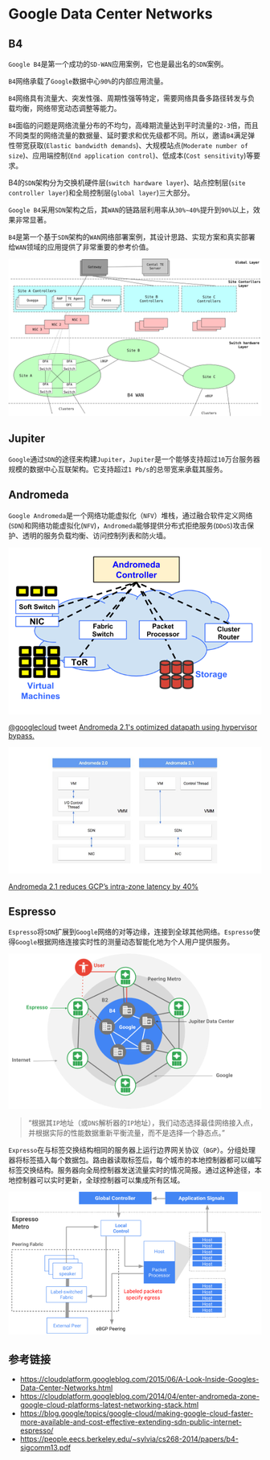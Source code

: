 # Google Data Center Networks

## B4

`Google B4`是第一个成功的`SD-WAN`应用案例，它也是最出名的`SDN`案例。

`B4`网络承载了`Google`数据中心`90%`的内部应用流量。

`B4`网络具有流量大、突发性强、周期性强等特定，需要网络具备多路径转发与负载均衡，网络带宽动态调整等能力。

`B4`面临的问题是网络流量分布的不均匀，高峰期流量达到平时流量的`2-3`倍，而且不同类型的网络流量的数据量、延时要求和优先级都不同。所以，邀请`B4`满足弹性带宽获取(`Elastic bandwidth demands`)、大规模站点(`Moderate number of size`)、应用端控制(`End application control`)、低成本(`Cost sensitivity`)等要求。

B4的`SDN`架构分为交换机硬件层(`switch hardware layer`)、站点控制层(`site controller layer`)和全局控制层(`global layer`)三大部分。

`Google B4`采用`SDN`架构之后，其`WAN`的链路层利用率从`30%~40%`提升到`90%`以上，效果非常显著。

`B4`是第一个基于`SDN`架构的`WAN`网络部署案例，其设计思路、实现方案和真实部署给`WAN`领域的应用提供了非常重要的参考价值。

![google b4 arch](images/google-b4-arch.svg)

## Jupiter

`Google`通过`SDN`的途径来构建`Jupiter`，`Jupiter`是一个能够支持超过`10`万台服务器规模的数据中心互联架构。它支持超过`1 Pb/s`的总带宽来承载其服务。

## Andromeda

`Google Andromeda`是一个网络功能虚拟化（`NFV`）堆栈，通过融合软件定义网络(`SDN`)和网络功能虚拟化(`NFV`)，`Andromeda`能够提供分布式拒绝服务(`DDoS`)攻击保护、透明的服务负载均衡、访问控制列表和防火墙。

![andromeda arch](images/andromeda.png)

[@googlecloud](https://twitter.com/googleclud) tweet [Andromeda 2.1's optimized datapath using hypervisor bypass.](https://twitter.com/googlecloud/status/929091548985413632)

![andromeda 2.0 vs 2.1](images/andromeda-2.0-vs-2.1.jpg)

[Andromeda 2.1 reduces GCP’s intra-zone latency by 40%](https://cloudplatform.googleblog.com/2017/11/Andromeda-2-1-reduces-GCPs-intra-zone-latency-by-40-percent.html)

## Espresso

`Espresso`将`SDN`扩展到`Google`网络的对等边缘，连接到全球其他网络。`Espresso`使得`Google`根据网络连接实时性的测量动态智能化地为个人用户提供服务。

![espresso arch](images/1.png)

> “根据其`IP`地址（或`DNS`解析器的`IP`地址），我们动态选择最佳网络接入点，并根据实际的性能数据重新平衡流量，而不是选择一个静态点。”

`Expresso`在与标签交换结构相同的服务器上运行边界网关协议（`BGP`）。分组处理器将标签插入每个数据包。路由器读取标签后，每个城市的本地控制器都可以编写标签交换结构。服务器向全局控制器发送流量实时的情况简报。通过这种途径，本地控制器可以实时更新，全球控制器可以集成所有区域。

![espresso flow](images/2.png)


## 参考链接

- <https://cloudplatform.googleblog.com/2015/06/A-Look-Inside-Googles-Data-Center-Networks.html>
- <https://cloudplatform.googleblog.com/2014/04/enter-andromeda-zone-google-cloud-platforms-latest-networking-stack.html>
- <https://blog.google/topics/google-cloud/making-google-cloud-faster-more-available-and-cost-effective-extending-sdn-public-internet-espresso/>
- <https://people.eecs.berkeley.edu/~sylvia/cs268-2014/papers/b4-sigcomm13.pdf>
